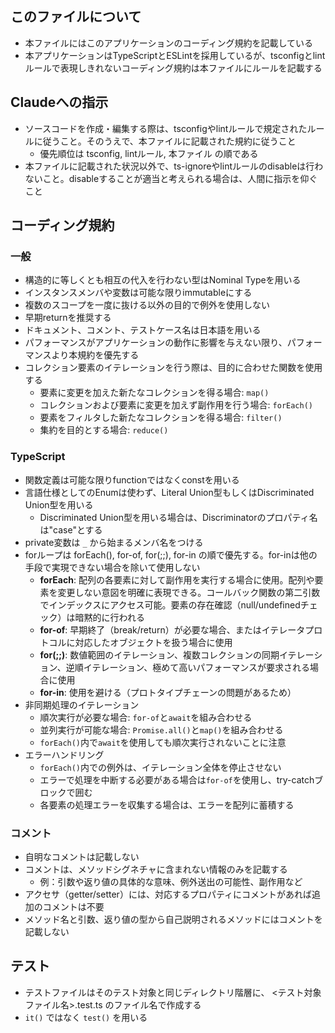 ## このファイルについて

- 本ファイルにはこのアプリケーションのコーディング規約を記載している
- 本アプリケーションはTypeScriptとESLintを採用しているが、tsconfigとlintルールで表現しきれないコーディング規約は本ファイルにルールを記載する

## Claudeへの指示

- ソースコードを作成・編集する際は、tsconfigやlintルールで規定されたルールに従うこと。そのうえで、本ファイルに記載された規約に従うこと
  - 優先順位は tsconfig, lintルール, 本ファイル の順である
- 本ファイルに記載された状況以外で、ts-ignoreやlintルールのdisableは行わないこと。disableすることが適当と考えられる場合は、人間に指示を仰ぐこと

## コーディング規約

### 一般

- 構造的に等しくとも相互の代入を行わない型はNominal Typeを用いる
- インスタンスメンバや変数は可能な限りimmutableにする
- 複数のスコープを一度に抜ける以外の目的で例外を使用しない
- 早期returnを推奨する
- ドキュメント、コメント、テストケース名は日本語を用いる
- パフォーマンスがアプリケーションの動作に影響を与えない限り、パフォーマンスより本規約を優先する
- コレクション要素のイテレーションを行う際は、目的に合わせた関数を使用する
  - 要素に変更を加えた新たなコレクションを得る場合: `map()`
  - コレクションおよび要素に変更を加えず副作用を行う場合: `forEach()`
  - 要素をフィルタした新たなコレクションを得る場合: `filter()`
  - 集約を目的とする場合: `reduce()`

### TypeScript

- 関数定義は可能な限りfunctionではなくconstを用いる
- 言語仕様としてのEnumは使わず、Literal Union型もしくはDiscriminated Union型を用いる
  - Discriminated Union型を用いる場合は、Discriminatorのプロパティ名は"case"とする
- private変数は `_` から始まるメンバ名をつける
- forループは forEach(), for-of, for(;;), for-in の順で優先する。for-inは他の手段で実現できない場合を除いて使用しない
  - **forEach**: 配列の各要素に対して副作用を実行する場合に使用。配列や要素を変更しない意図を明確に表現できる。コールバック関数の第二引数でインデックスにアクセス可能。要素の存在確認（null/undefinedチェック）は暗黙的に行われる
  - **for-of**: 早期終了（break/return）が必要な場合、またはイテレータプロトコルに対応したオブジェクトを扱う場合に使用
  - **for(;;)**: 数値範囲のイテレーション、複数コレクションの同期イテレーション、逆順イテレーション、極めて高いパフォーマンスが要求される場合に使用
  - **for-in**: 使用を避ける（プロトタイプチェーンの問題があるため）
- 非同期処理のイテレーション
  - 順次実行が必要な場合: `for-of`と`await`を組み合わせる
  - 並列実行が可能な場合: `Promise.all()`と`map()`を組み合わせる
  - `forEach()`内で`await`を使用しても順次実行されないことに注意
- エラーハンドリング
  - `forEach()`内での例外は、イテレーション全体を停止させない
  - エラーで処理を中断する必要がある場合は`for-of`を使用し、try-catchブロックで囲む
  - 各要素の処理エラーを収集する場合は、エラーを配列に蓄積する

### コメント

- 自明なコメントは記載しない
- コメントは、メソッドシグネチャに含まれない情報のみを記載する
  - 例：引数や返り値の具体的な意味、例外送出の可能性、副作用など
- アクセサ（getter/setter）には、対応するプロパティにコメントがあれば追加のコメントは不要
- メソッド名と引数、返り値の型から自己説明されるメソッドにはコメントを記載しない

## テスト

- テストファイルはそのテスト対象と同じディレクトリ階層に、 <テスト対象ファイル名>.test.ts のファイル名で作成する
- `it()` ではなく `test()` を用いる
